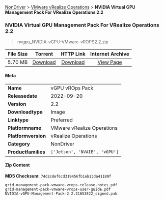 
[NonDriver](/README.md)  >  [VMware vRealize Operations](/index/NonDriver/VMware_vRealize_Operations.md)  >  **NVIDIA Virtual GPU Management Pack For VRealize Operations 2.2**


###    NVIDIA Virtual GPU Management Pack For VRealize Operations 2.2

> nvgpu_NVIDIA-vGPU-VMware-vROPS2.2.zip   


| **File Size** | **Torrent**  | **HTTP Link** | **Internet Archive** |
|:-------------:|:------------:|:-------------:|:--------------------:|
| 5.70 MB |  [Download](https://archive.org/download/nvgpu_NVIDIA-vGPU-VMware-vROPS2.2.zip/nvgpu_NVIDIA-vGPU-VMware-vROPS2.2.zip_archive.torrent)       | [Download](https://archive.org/compress/nvgpu_NVIDIA-vGPU-VMware-vROPS2.2.zip) | [View Page](https://archive.org/details/nvgpu_NVIDIA-vGPU-VMware-vROPS2.2.zip)       |

#### Meta

<table>
<tr><td><strong>Name</strong></td><td>vGPU vROps Pack</td></tr>
<tr><td><strong>Releasedate</strong></td><td>2022-09-20</td></tr>
<tr><td><strong>Version</strong></td><td>2.2</td></tr>
<tr><td><strong>Downloadtype</strong></td><td>Image</td></tr>
<tr><td><strong>Linktype</strong></td><td>Preferred</td></tr>
<tr><td><strong>Platformname</strong></td><td>VMware vRealize Operations</td></tr>
<tr><td><strong>Platformversion</strong></td><td>vRealize Operations</td></tr>
<tr><td><strong>Category</strong></td><td>NonDriver</td></tr>
<tr><td><strong>Productfamilies</strong></td><td><code>['Jetson', 'NVAIE', 'vGPU']</code></td></tr>
</table>

#### Zip Content

**MD5 Checksum**: `74d2cdef6cd319456fb1eb13da41189f`

```text
grid-management-pack-vmware-vrops-release-notes.pdf
grid-management-pack-vmware-vrops-user-guide.pdf
NVIDIA-vGPU-Management-Pack-2.2.31653822_signed.pak
```
